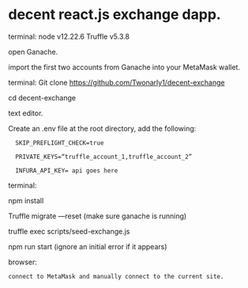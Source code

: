 # decent react.js exchange dapp.

terminal:
  node v12.22.6
  Truffle v5.3.8

open Ganache.

import the first two accounts from Ganache into your MetaMask wallet.

terminal:
  Git clone https://github.com/Twonarly1/decent-exchange
  
  cd decent-exchange

text editor.

  Create an .env file at the root directory, add the following:
  
      SKIP_PREFLIGHT_CHECK=true	
      
      PRIVATE_KEYS=“truffle_account_1,truffle_account_2”
      
      INFURA_API_KEY= api goes here

terminal:

  npm install
  
  Truffle migrate —reset (make sure ganache is running)
  
  truffle exec scripts/seed-exchange.js
  
  npm run start (ignore an initial error if it appears)
  
  browser:
  
    connect to MetaMask and manually connect to the current site.
